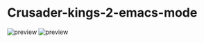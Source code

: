 # Crusader-kings-2-emacs-mode
![preview](https://i.imgur.com/nfoyaLm.png)
![preview](https://i.imgur.com/Xt4GFPo.png)
